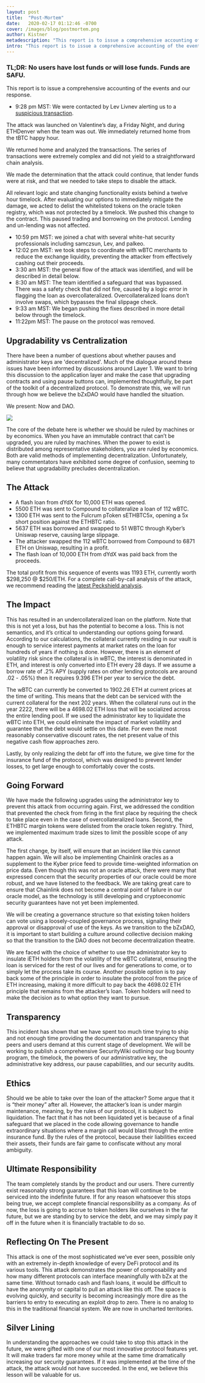 ```yaml
---
layout: post
title:  "Post-Mortem"
date:   2020-02-17 01:12:46 -0700
cover: /images/blog/postmortem.png
author: Kistner
metadescription: "This report is to issue a comprehensive accounting of the events and our response. TL;DR: No users have lost funds or will lose funds. Funds are SAFU"
intro: "This report is to issue a comprehensive accounting of the events and our response."
---
```

### TL;DR: No users have lost funds or will lose funds. Funds are SAFU.

This report is to issue a comprehensive accounting of the events and our response.

- 9:28 pm MST: We were contacted by Lev Livnev alerting us to a [suspicious transaction](https://etherscan.io/tx/0xb5c8bd9430b6cc87a0e2fe110ece6bf527fa4f170a4bc8cd032f768fc5219838).

The attack was launched on Valentine’s day, a Friday Night, and during ETHDenver when the team was out. We immediately returned home from the tBTC happy hour.

We returned home and analyzed the transactions. The series of transactions were extremely complex and did not yield to a straightforward chain analysis.

We made the determination that the attack could continue, that lender funds were at risk, and that we needed to take steps to disable the attack.

All relevant logic and state changing functionality exists behind a twelve hour timelock. After evaluating our options to immediately mitigate the damage, we acted to delist the whitelisted tokens on the oracle token registry, which was not protected by a timelock. We pushed this change to the contract. This paused trading and borrowing on the protocol. Lending and un-lending was not affected.

- 10:59 pm MST: we joined a chat with several white-hat security professionals including samczsun, Lev, and palkeo.
- 12:02 pm MST: we took steps to coordinate with wBTC merchants to reduce the exchange liquidity, preventing the attacker from effectively cashing out their proceeds.
- 3:30 am MST: the general flow of the attack was identified, and will be described in detail below.
- 8:30 am MST: The team identified a safeguard that was bypassed. There was a safety check that did not fire, caused by a logic error in flagging the loan as overcollateralized. Overcollateralized loans don’t involve swaps, which bypasses the final slippage check.
- 9:33 am MST: We began pushing the fixes described in more detail below through the timelock.
- 11:22pm MST: The pause on the protocol was removed.

## Upgradability vs Centralization

There have been a number of questions about whether pauses and administrator keys are 'decentralized'. Much of the dialogue around these issues have been informed by discussions around Layer 1. We want to bring this discussion to the application layer and make the case that upgrading contracts and using pause buttons can, implemented thoughtfully, be part of the toolkit of a decentralized protocol.  To demonstrate this, we will run through how we believe the bZxDAO would have handled the situation.

We present: Now and DAO.

![](/images/blog/Post-Mortem_-_Google_Docs.png)


The core of the debate here is whether we should be ruled by machines or by economics. When you have an immutable contract that can’t be upgraded, you are ruled by machines. When the power to exist is distributed among representative stakeholders, you are ruled by economics. Both are valid methods of implementing decentralization. Unfortunately, many commentators have exhibited some degree of confusion, seeming to believe that upgradability precludes decentralization.  

## The Attack

- A flash loan from dYdX for 10,000 ETH was opened.
- 5500 ETH was sent to Compound to collateralize a loan of 112 wBTC.
- 1300 ETH was sent to the Fulcrum pToken sETHBTC5x, opening a 5x short position against the ETHBTC ratio.
- 5637 ETH was borrowed and swapped to 51 WBTC through Kyber’s Uniswap reserve, causing large slippage.
- The attacker swapped the 112 wBTC borrowed from Compound to 6871 ETH on Uniswap, resulting in a profit.
- The flash loan of 10,000 ETH from dYdX was paid back from the proceeds.

The total profit from this sequence of events was 1193 ETH, currently worth $298,250 @ $250/ETH. For a complete call-by-call analysis of the attack, we recommend reading the [latest Peckshield analysis](https://medium.com/@peckshield/bzx-hack-full-disclosure-with-detailed-profit-analysis-e6b1fa9b18fc).  

## The Impact

This has resulted in an undercollateralized loan on the platform. Note that this is not yet a loss, but has the potential to become a loss. This is not semantics, and it’s critical to understanding our options going forward. According to our calculations, the collateral currently residing in our vault is enough to service interest payments at market rates on the loan for hundreds of years if nothing is done. However, there is an element of volatility risk since the collateral is in wBTC, the interest is denominated in ETH, and interest is only converted into ETH every 28 days. If we assume a borrow rate of .2% APY (supply rates on other lending protocols are around .02 - .05%) then it requires 9.396 ETH per year to service the debt.

The wBTC can currently be converted to 1902.26 ETH at current prices at the time of writing. This means that the debt can be serviced with the current collateral for the next 202 years. When the collateral runs out in the year 2222, there will be a 4698.02 ETH loss that will be socialized across the entire lending pool. If we used the administrator key to liquidate the wBTC into ETH, we could eliminate the impact of market volatility and guarantee that the debt would settle on this date. For even the most reasonably conservative discount rates, the net present value of this negative cash flow approaches zero.

Lastly, by only realizing the debt far off into the future, we give time for the insurance fund of the protocol, which was designed to prevent lender losses, to get large enough to comfortably cover the costs.

## Going Forward

We have made the following upgrades using the administrator key to prevent this attack from occurring again. First, we addressed the condition that prevented the check from firing in the first place by requiring the check to take place even in the case of overcollateralized loans. Second, the ETHBTC margin tokens were delisted from the oracle token registry. Third, we implemented maximum trade sizes to limit the possible scope of any attack.

The first change, by itself, will ensure that an incident like this cannot happen again. We will also be implementing Chainlink oracles as a supplement to the Kyber price feed to provide time-weighted information on price data. Even though this was not an oracle attack, there were many that expressed concern that the security properties of our oracle could be more robust, and we have listened to the feedback. We are taking great care to ensure that Chainlink does not become a central point of failure in our oracle model, as the technology is still developing and cryptoeconomic security guarantees have not yet been implemented.

We will be creating a governance structure so that existing token holders can vote using a loosely-coupled governance process, signaling their approval or disapproval of use of the keys. As we transition to the bZxDAO, it is important to start building a culture around collective decision making so that the transition to the DAO does not become decentralization theatre.

We are faced with the choice of whether to use the administrator key to insulate iETH holders from the volatility of the wBTC collateral, ensuring the loan is serviced for the rest of our lives and for generations to come, or to simply let the process take its course. Another possible option is to pay back some of the principle in order to insulate the protocol from the price of ETH increasing, making it more difficult to pay back the 4698.02 ETH principle that remains from the attacker’s loan. Token holders will need to make the decision as to what option they want to pursue.

## Transparency

This incident has shown that we have spent too much time trying to ship and not enough time providing the documentation and transparency that peers and users demand at this current stage of development. We will be working to publish a comprehensive SecurityWiki outlining our bug bounty program, the timelock, the powers of our administrative key, the administrative key  address, our pause capabilities, and our security audits.

## Ethics

Should we be able to take over the loan of the attacker? Some argue that it is “their money” after all. However, the attacker’s loan is under margin maintenance, meaning, by the rules of our protocol, it is subject to liquidation. The fact that it has not been liquidated yet is because of a final safeguard that we placed in the code allowing governance to handle extraordinary situations where a margin call would blast through the entire insurance fund. By the rules of the protocol, because their liabilities exceed their assets, their funds are fair game to confiscate without any moral ambiguity.

## Ultimate Responsibility

The team completely stands by the product and our users. There currently exist reasonably strong guarantees that this loan will continue to be serviced into the indefinite future. If for any reason whatsoever this stops being true, we accept complete financial responsibility as a company. As of now, the loss is going to accrue to token holders like ourselves in the far future, but we are standing by to service the debt, and we may simply pay it off in the future when it is financially tractable to do so.

## Reflecting On The Present

This attack is one of the most sophisticated we’ve ever seen, possible only with an extremely in-depth knowledge of every DeFi protocol and its various tools. This attack demonstrates the power of composability and how many different protocols can interface meaningfully with bZx at the same time. Without tornado cash and flash loans, it would be difficult to have the anonymity or capital to pull an attack like this off. The space is evolving quickly, and security is becoming increasingly more dire as the barriers to entry to executing an exploit drop to zero. There is no analog to this in the traditional financial system. We are now in uncharted territories.

## Silver Lining

In understanding the approaches we could take to stop this attack in the future, we were gifted with one of our most innovative protocol features yet. It  will make traders far more money while at the same time dramatically increasing our security guarantees. If it was implemented at the time of the attack, the attack would not have succeeded. In the end, we believe this lesson will be valuable for us.
